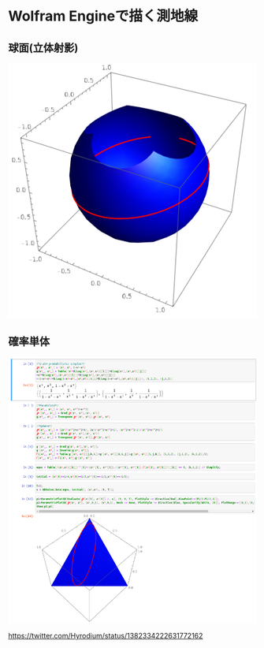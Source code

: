 # Wolfram Engineで描く測地線

## 球面(立体射影)
![](sphere.png)

## 確率単体
![](probabilistic_simplex.png)

https://twitter.com/Hyrodium/status/1382334222631772162
